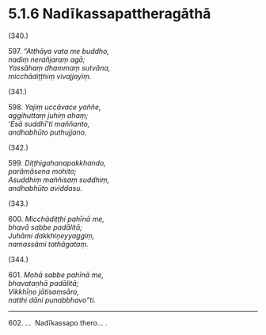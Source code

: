 

# 5.1.6 Nadīkassapattheragāthā




(340.)

597\. _“Atthāya vata me buddho,_  
_nadiṃ nerañjaraṃ agā;_  
_Yassāhaṃ dhammaṃ sutvāna,_  
_micchādiṭṭhiṃ vivajjayiṃ._  


(341.)

598\. _Yajiṃ uccāvace yaññe,_  
_aggihuttaṃ juhiṃ ahaṃ;_  
_‘Esā suddhī’ti maññanto,_  
_andhabhūto puthujjano._  


(342.)

599\. _Diṭṭhigahanapakkhando,_  
_parāmāsena mohito;_  
_Asuddhiṃ maññisaṃ suddhiṃ,_  
_andhabhūto aviddasu._  


(343.)

600\. _Micchādiṭṭhi pahīnā me,_  
_bhavā sabbe padālitā;_  
_Juhāmi dakkhiṇeyyaggiṃ,_  
_namassāmi tathāgataṃ._  


(344.)

601\. _Mohā sabbe pahīnā me,_  
_bhavataṇhā padālitā;_  
_Vikkhīṇo jātisaṃsāro,_  
_natthi dāni punabbhavo”ti._  


---

602\. …  Nadīkassapo thero… .






